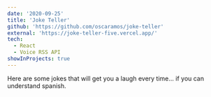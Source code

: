 ```yaml
---
date: '2020-09-25'
title: 'Joke Teller'
github: 'https://github.com/oscaramos/joke-teller'
external: 'https://joke-teller-five.vercel.app/'
tech:
  - React
  - Voice RSS API
showInProjects: true
---
```


Here are some jokes that will get you a laugh every time... if you can understand spanish.
